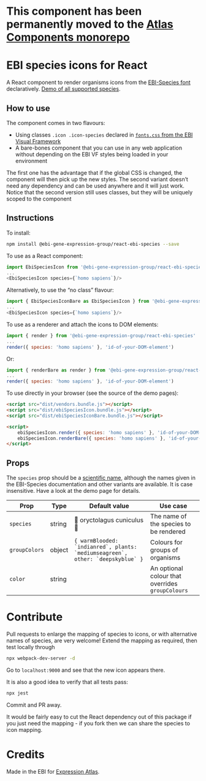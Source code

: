 # This component has been permanently moved to the [Atlas Components monorepo](https://github.com/ebi-gene-expression-group/atlas-components)

# EBI species icons for React

A React component to render organisms icons from the [EBI-Species font](https://www.ebi.ac.uk/style-lab/general/fonts/v1.3/#EBI-Species) declaratively.
[Demo of all supported species](https://ebi-gene-expression-group.github.io/react-ebi-species/html/).

## How to use
The component comes in two flavours:
* Using classes `.icon .icon-species` declared in [`fonts.css` from the EBI Visual Framework](https://www.ebi.ac.uk/style-lab/websites/)
* A bare-bones component that you can use in any web application without depending on the EBI VF styles being loaded in
your environment

The first one has the advantage that if the global CSS is changed, the component will then pick up the new styles. The second variant doesn’t need any dependency and can be used anywhere and it will just work. Notice that the second
version still uses classes, but they will be uniquely scoped to the component

## Instructions
To install:
```bash
npm install @ebi-gene-expression-group/react-ebi-species --save
```

To use as a React component:
```javascript
import EbiSpeciesIcon from '@ebi-gene-expression-group/react-ebi-species'
...
<EbiSpeciesIcon species={`homo sapiens`}/>
```

Alternatively, to use the “no class” flavour:
```javascript
import { EbiSpeciesIconBare as EbiSpeciesIcon } from '@ebi-gene-expression-group/react-ebi-species'
...
<EbiSpeciesIcon species={`homo sapiens`}/>
```

To use as a renderer and attach the icons to DOM elements:
```javascript
import { render } from '@ebi-gene-expression-group/react-ebi-species'
...
render({ species: 'homo sapiens' }, 'id-of-your-DOM-element')
```

Or:
```javascript
import { renderBare as render } from '@ebi-gene-expression-group/react-ebi-species'
...
render({ species: 'homo sapiens' }, 'id-of-your-DOM-element')
```

To use directly in your browser (see the source of the demo pages):
```html
<script src="dist/vendors.bundle.js"></script>
<script src="dist/ebiSpeciesIcon.bundle.js"></script>
<script src="dist/ebiSpeciesIconBare.bundle.js"></script>

<script>
    ebiSpeciesIcon.render({ species: 'homo sapiens' }, 'id-of-your-DOM-element')
    ebiSpeciesIcon.renderBare({ species: 'homo sapiens' }, 'id-of-your-DOM-element')
</script>

```

## Props
The `species` prop should be a [scientific name](http://www.ensembl.org/info/about/species.html), although the names
given in the EBI-Species documentation and other variants are available. It is case insensitive. Have a look at the
demo page for details.

|      Prop     |  Type  |       Default value         |                     Use case                     |
|---------------|--------|-----------------------------|--------------------------------------------------|
| `species`     | string | 🐰 oryctolagus cuniculus 🐰  | The name of the species to be rendered           |
| `groupColors` | object | ```{ warmBlooded: `indianred`, plants: `mediumseagreen`, other: `deepskyblue` }``` | Colours for groups of organisms |
| `color`       | string |                             | An optional colour that overrides `groupColours` |

# Contribute
Pull requests to enlarge the mapping of species to icons, or with alternative names of species, are very welcome!
Extend the mapping as required, then test locally through
```bash
npx webpack-dev-server -d
```

Go to `localhost:9000` and see that the new icon appears there.

It is also a good idea to verify that all tests pass:
```bash
npx jest
```

Commit and PR away.

It would be fairly easy to cut the React dependency out of this package if you just need the mapping - if you fork then
we can share the species to icon mapping.

# Credits
Made in the EBI for [Expression Atlas](https://www.ebi.ac.uk/gxa).
